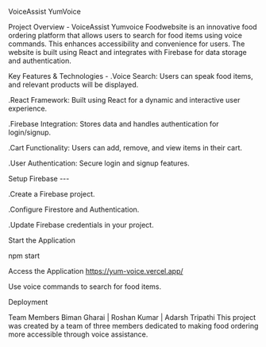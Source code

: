 VoiceAssist YumVoice

Project Overview - 
VoiceAssist Yumvoice Foodwebsite  is an innovative food ordering platform that allows users to search for food items using voice commands. This enhances accessibility and convenience for users. The website is built using React and integrates with Firebase for data storage and authentication.

Key Features & Technologies - 
.Voice Search: Users can speak food items, and relevant products will be displayed.

.React Framework: Built using React for a dynamic and interactive user experience.

.Firebase Integration: Stores data and handles authentication for login/signup.

.Cart Functionality: Users can add, remove, and view items in their cart.

.User Authentication: Secure login and signup features.

Setup Firebase --- 

.Create a Firebase project.

.Configure Firestore and Authentication.

.Update Firebase credentials in your project.

Start the Application

npm start

Access the Application
https://yum-voice.vercel.app/

Use voice commands to search for food items.

Deployment


Team Members
Biman Gharai | Roshan Kumar | Adarsh Tripathi
This project was created by a team of three members dedicated to making food ordering more accessible through voice assistance.
 
 
